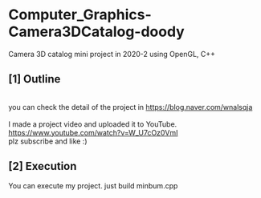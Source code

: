 # Computer_Graphics-Camera3DCatalog-doody
Camera 3D catalog mini project in 2020-2 using OpenGL, C++


## [1] Outline
<br>you can check the detail of the project in https://blog.naver.com/wnalsqja  
<br>I made a project video and uploaded it to YouTube. https://www.youtube.com/watch?v=W_U7cOz0VmI  
plz subscribe and like :)   

## [2] Execution
You can execute my project. just build minbum.cpp 
